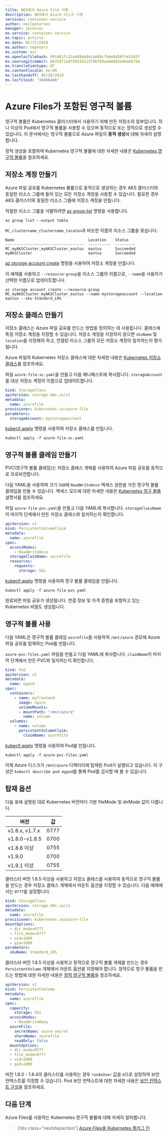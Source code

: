 ```yaml
---
title: AKS에서 Azure File 사용
description: AKS에서 Azure 디스크 사용
services: container-service
author: neilpeterson
manager: jeconnoc
ms.service: container-service
ms.topic: article
ms.date: 05/17/2018
ms.author: nepeters
ms.custom: mvc
ms.openlocfilehash: 991db1fc32ae89ab04ca040cfb6e8d59ffe5262f
ms.sourcegitcommit: b6319f1a87d9316122f96769aab0d92b46a6879a
ms.translationtype: HT
ms.contentlocale: ko-KR
ms.lasthandoff: 05/20/2018
ms.locfileid: "34356446"
---
```

# <a name="persistent-volumes-with-azure-files"></a>Azure Files가 포함된 영구적 볼륨

영구적 볼륨은 Kubernetes 클러스터에서 사용하기 위해 만든 저장소의 일부입니다. 하나 이상의 Pod에서 영구적 볼륨을 사용할 수 있으며 동적으로 또는 정적으로 생성할 수 있습니다. 이 문서에서는 영구적 볼륨으로 Azure 파일의 **동적 생성**에 대해 자세히 설명합니다.

정적 생성을 포함하여 Kubernetes 영구적 볼륨에 대한 자세한 내용은 [Kubernetes 영구적 볼륨][kubernetes-volumes]을 참조하세요.

## <a name="create-storage-account"></a>저장소 계정 만들기

Azure 파일 공유를 Kubernetes 볼륨으로 동적으로 생성하는 경우 AKS 클러스터와 동일한 리소스 그룹에 들어 있는 모든 저장소 계정을 사용할 수 있습니다. 필요한 경우 AKS 클러스터와 동일한 리소스 그룹에 저장소 계정을 만듭니다.

적절한 리소스 그룹을 식별하려면 [az group list][az-group-list] 명령을 사용합니다.

```azurecli-interactive
az group list --output table
```

`MC_clustername_clustername_locaton`과 비슷한 이름의 리소스 그룹을 찾습니다.

```
Name                                 Location    Status
-----------------------------------  ----------  ---------
MC_myAKSCluster_myAKSCluster_eastus  eastus      Succeeded
myAKSCluster                         eastus      Succeeded
```

[az storage account create][az-storage-account-create] 명령을 사용하여 저장소 계정을 만듭니다.

이 예제를 사용하고 `--resource-group`을 리소스 그룹의 이름으로, `--name`을 사용자가 선택한 이름으로 업데이트합니다.

```azurecli-interactive
az storage account create --resource-group MC_myAKSCluster_myAKSCluster_eastus --name mystorageaccount --location eastus --sku Standard_LRS
```

## <a name="create-storage-class"></a>저장소 클래스 만들기

저장소 클래스는 Azure 파일 공유를 만드는 방법을 정의하는 데 사용됩니다. 클래스에 특정 저장소 계정을 지정할 수 있습니다. 저장소 계정을 지정하지 않으면 `skuName` 및 `location`을 지정해야 하고, 연결된 리소스 그룹의 모든 저장소 계정이 일치하는지 평가됩니다.

Azure 파일의 Kubernetes 저장소 클래스에 대한 자세한 내용은 [Kubernetes 저장소 클래스][kubernetes-storage-classes]를 참조하세요.

파일 `azure-file-sc.yaml`을 만들고 다음 매니페스트에 복사합니다. `storageAccount`를 대상 저장소 계정의 이름으로 업데이트합니다.

```yaml
kind: StorageClass
apiVersion: storage.k8s.io/v1
metadata:
  name: azurefile
provisioner: kubernetes.io/azure-file
parameters:
  storageAccount: mystorageaccount
```

[kubectl apply][kubectl-apply] 명령을 사용하여 저장소 클래스를 만듭니다.

```azurecli-interactive
kubectl apply -f azure-file-sc.yaml
```

## <a name="create-persistent-volume-claim"></a>영구적 볼륨 클레임 만들기

PVC(영구적 볼륨 클레임)는 저장소 클래스 개체를 사용하여 Azure 파일 공유를 동적으로 프로비전합니다.

다음 YAML을 사용하여 크기 `5GB`에 `ReadWriteOnce` 액세스 권한을 가진 영구적 볼륨 클레임을 만들 수 있습니다. 액세스 모드에 대한 자세한 내용은 [Kubernetes 영구 볼륨][access-modes] 설명서를 참조하세요.

파일 `azure-file-pvc.yaml`을 만들고 다음 YAML에 복사합니다. `storageClassName`이 마지막 단계에서 만든 저장소 클래스와 일치하는지 확인합니다.

```yaml
apiVersion: v1
kind: PersistentVolumeClaim
metadata:
  name: azurefile
spec:
  accessModes:
    - ReadWriteOnce
  storageClassName: azurefile
  resources:
    requests:
      storage: 5Gi
```

[kubectl apply][kubectl-apply] 명령을 사용하여 영구 볼륨 클레임을 만듭니다.

```azurecli-interactive
kubectl apply -f azure-file-pvc.yaml
```

완료되면 파일 공유가 생성됩니다. 연결 정보 및 자격 증명을 포함하고 있는 Kubernetes 비밀도 생성됩니다.

## <a name="using-the-persistent-volume"></a>영구적 볼륨 사용

다음 YAML은 영구적 볼륨 클레임 `azurefile`을 사용하여 `/mnt/azure` 경로에 Azure 파일 공유를 탑재하는 Pod를 만듭니다.

`azure-pvc-files.yaml` 파일을 만들고 다음 YAML에 복사합니다. `claimName`이 마지막 단계에서 만든 PVC와 일치하는지 확인합니다.

```yaml
kind: Pod
apiVersion: v1
metadata:
  name: mypod
spec:
  containers:
    - name: myfrontend
      image: nginx
      volumeMounts:
      - mountPath: "/mnt/azure"
        name: volume
  volumes:
    - name: volume
      persistentVolumeClaim:
        claimName: azurefile
```

[kubectl apply][kubectl-apply] 명령을 사용하여 Pod를 만듭니다.

```azurecli-interactive
kubectl apply -f azure-pvc-files.yaml
```

이제 Azure 디스크가 `/mnt/azure` 디렉터리에 탑재된 Pod가 실행되고 있습니다. 이 구성은 `kubectl describe pod mypod`를 통해 Pod를 검사할 때 볼 수 있습니다.

## <a name="mount-options"></a>탑재 옵션

다음 표에 설명된 대로 Kubernetes 버전마다 기본 fileMode 및 dirMode 값이 다릅니다.

| 버전 | 값 |
| ---- | ---- |
| v1.6.x, v1.7.x | 0777 |
| v1.8.0-v1.8.5 | 0700 |
| v1.8.6 이상 | 0755 |
| v1.9.0 | 0700 |
| v1.9.1 이상 | 0755 |

클러스터 버전 1.8.5 이상을 사용하고 저장소 클래스를 사용하여 동적으로 영구적 볼륨을 만드는 경우 저장소 클래스 개체에서 마운트 옵션을 지정할 수 있습니다. 다음 예제에서는 `0777`을 설정합니다.

```yaml
kind: StorageClass
apiVersion: storage.k8s.io/v1
metadata:
  name: azurefile
provisioner: kubernetes.io/azure-file
mountOptions:
  - dir_mode=0777
  - file_mode=0777
  - uid=1000
  - gid=1000
parameters:
  skuName: Standard_LRS
```

클러스터 버전 1.8.5 이상을 사용하고 정적으로 영구적 볼륨 개체를 만드는 경우 `PersistentVolume` 개체에서 마운트 옵션을 지정해야 합니다. 정적으로 영구 볼륨을 만드는 방법에 대한 자세한 내용은 [정적 영구적 볼륨][pv-static]을 참조하세요.

```yaml
apiVersion: v1
kind: PersistentVolume
metadata:
  name: azurefile
spec:
  capacity:
    storage: 5Gi
  accessModes:
    - ReadWriteMany
  azureFile:
    secretName: azure-secret
    shareName: azurefile
    readOnly: false
  mountOptions:
  - dir_mode=0777
  - file_mode=0777
  - uid=1000
  - gid=1000
  ```

버전 1.8.0 - 1.8.4의 클러스터를 사용하는 경우 `runAsUser` 값을 `0`으로 설정하여 보안 컨텍스트를 지정할 수 있습니다. Pod 보안 컨텍스트에 대한 자세한 내용은 [보안 컨텍스트 구성][kubernetes-security-context]을 참조하세요.

## <a name="next-steps"></a>다음 단계

Azure Files를 사용하는 Kubernetes 영구적 볼륨에 대해 자세히 알아봅니다.

> [!div class="nextstepaction"]
> [Azure Files용 Kubernetes 플러그 인][kubernetes-files]

<!-- LINKS - external -->
[access-modes]: https://kubernetes.io/docs/concepts/storage/persistent-volumes
[kubectl-apply]: https://kubernetes.io/docs/reference/generated/kubectl/kubectl-commands#apply
[kubectl-describe]: https://kubernetes-v1-4.github.io/docs/user-guide/kubectl/kubectl_describe/
[kubernetes-files]: https://github.com/kubernetes/examples/blob/master/staging/volumes/azure_file/README.md
[kubernetes-secret]: https://kubernetes.io/docs/concepts/configuration/secret/
[kubernetes-security-context]: https://kubernetes.io/docs/tasks/configure-pod-container/security-context/
[kubernetes-storage-classes]: https://kubernetes.io/docs/concepts/storage/storage-classes/#azure-file
[kubernetes-volumes]: https://kubernetes.io/docs/concepts/storage/persistent-volumes/
[pv-static]: https://kubernetes.io/docs/concepts/storage/persistent-volumes/#static

<!-- LINKS - internal -->
[az-group-create]: /cli/azure/group#az_group_create
[az-group-list]: /cli/azure/group#az_group_list
[az-storage-account-create]: /cli/azure/storage/account#az_storage_account_create
[az-storage-create]: /cli/azure/storage/account#az_storage_account_create
[az-storage-key-list]: /cli/azure/storage/account/keys#az_storage_account_keys_list
[az-storage-share-create]: /cli/azure/storage/share#az_storage_share_create
